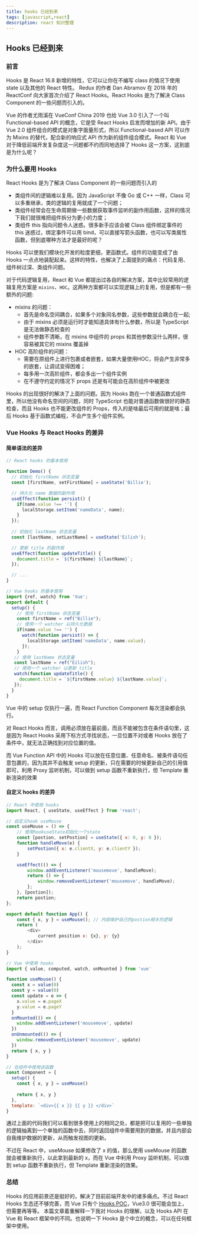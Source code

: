 ```yaml
---
title: hooks 已经到来
tags: [javascript,react]
description: react 知识整理
---
```

## Hooks 已经到来

### 前言

Hooks 是 React 16.8 新增的特性，它可以让你在不编写 class 的情况下使用 state 以及其他的 React 特性。
Redux 的作者 Dan Abramov 在 2018 年的 ReactConf 向大家首次介绍了 React Hooks。React Hooks 是为了解决 Class Component 的一些问题而引入的。

Vue 的作者尤雨溪在 VueConf China 2019 也给 Vue 3.0 引入了一个叫 Functional-based API 的概念，它是受 React Hooks 启发而增加的新 API。由于 Vue 2.0 组件组合的模式是对象字面量形式，所以 Functional-based API 可以作为 Mixins 的替代，配合新的响应式 API 作为新的组件组合模式。React 和 Vue 对于降低前端开发复杂度这一问题都不约而同地选择了 Hooks 这一方案，这到底是为什么呢？

### 为什么要用 Hooks 

React Hooks 是为了解决 Class Component 的一些问题而引入的

- 类组件间的逻辑难以复用。因为 JavaScript 不像 Go 或 C++ 一样，Class 可以多重继承，类的逻辑的复用就成了一个问题；
- 类组件经常会在生命周期做一些数据获取事件监听的副作用函数，这样的情况下我们就很难把组件拆分为更小的力度；
- 类组件 this 指向问题令人迷惑。很多新手应该会被 Class 组件绑定事件的 this 迷惑过，绑定事件可以用 bind，可以直接写箭头函数，也可以写类属性函数，但到底哪种方法才是最好的呢？

Hooks 可以使我们模块化开发的粒度更细，更函数式。组件的功能变成了由 Hooks 一点点地装配起来。这样的特性，也解决了上面提到的痛点：代码复用、组件树过深、类组件问题。

对于代码逻辑复用，React 和 Vue 都提出过各自的解决方案，其中比较常用的逻辑复用方案是 `mixins`、`HOC`。这两种方案都可以实现逻辑上的复用，但是都有一些额外的问题:

- mixins 的问题：
  - 首先是命名空间耦合，如果多个对象同名参数，这些参数就会耦合在一起;
  - 由于 mixins 必须是运行时才能知道具体有什么参数，所以是 TypeScript 是无法做静态检查的
  - 组件参数不清晰，在 mixins 中组件的 props 和其他参数没什么两样，很容易被其它的 mixins 覆盖掉
- HOC 高阶组件的问题：
  - 需要在原组件上进行包裹或者嵌套，如果大量使用HOC，将会产生非常多的嵌套，让调试变得困难；
  - 每多用一次高阶组件，都会多出一个组件实例
  - 在不遵守约定的情况下 props 还是有可能会在高阶组件中被更改

Hooks 的出现很好的解决了上面的问题。因为 Hooks 跑在一个普通函数式组件里，所以他没有命名空间的问题，同时 TypeScript 也能对普通函数做很好的静态检查，而且 Hooks 也不能更改组件的 Props，传入的是啥最后可用的就是啥；最后 Hooks 基于函数式编程，不会产生多个组件实例。

### Vue Hooks 与 React Hooks 的差异

#### 简单语法的差异

```javascript
// React hooks 的基本使用

function Demo() {
  // 初始化 firstName 状态变量
  const [firstName, setFirstName] = useState('Billie');

  // 持久化 name 数据的副作用
  useEffect(function persist() {
    if(name.value !== '') {
      localStorage.setItem('nameData', name);
    }
  });
  
  // 初始化 lastName 状态变量
  const [lastName, setLastName] = useState('Eilish');

  // 更新 title 的副作用
  useEffect(function updateTitle() {
    document.title = `${firstName} ${lastName}`;
  });

  // ...
}
```

```javascript
// Vue hooks 的基本使用
import {ref, watch} from 'Vue';
export default {
  setup() {
    // 使用 firstName 状态变量
    const firstName = ref("Billie");
    // 使用一个 watcher 以持久化数据
    if(name.value !== '') {
      watch(function persist() => {
        localStorage.setItem('nameData', name.value);
      });
    }
   // 使用 lastName 状态变量
   const lastName = ref("Eilish");
   // 使用一个 watcher 以更新 title
   watch(function updateTitle() {
     document.title = `${firstName.value} ${lastName.value}`;
   });
  }
}

```

Vue 中的 setup 仅执行一遍，而 React Function Component 每次渲染都会执行。

对 React Hooks 而言，调用必须放在最前面，而且不能被包含在条件语句里，这是因为 React Hooks 采用下标方式寻找状态，一旦位置不对或者 Hooks 放在了条件中，就无法正确找到对应位置的值。

而 Vue Function API 中的 Hooks 可以放在任意位置、任意命名、被条件语句任意包裹的，因为其并不会触发 setup 的更新，只在需要的时候更新自己的引用值即可，利用 Proxy 监听机制，可以做到 setup 函数不重新执行，但 Template 重新渲染的效果


#### 自定义 hooks 的差异

```javascript
// React 中使用 hooks 
import React, { useState, useEffect } from 'react';

// 自定义hook useMouse
const useMouse = () => {
    // 使用hookuseState初始化一个state
    const [postion, setPostion] = useState({ x: 0, y: 0 });
    function handleMove(e) {
        setPostion({ x: e.clientX, y: e.clientY });
    }

    useEffect(() => {
        window.addEventListener('mousemove', handleMove);
        return () => {
            window.removeEventListener('mousemove', handleMove);
        };
    }, [postion]);
    return postion;
};

export default function App() {
    const { x, y } = useMouse(); // 内部维护自己的postion相关的逻辑
    return (
        <div>
            current position x: {x}, y: {y}
        </div>
    );
}
```

```javascript
// Vue 中使用 hooks
import { value, computed, watch, onMounted } from 'vue'

function useMouse() {
  const x = value(0)
  const y = value(0)
  const update = e => {
    x.value = e.pageX
    y.value = e.pageY
  }
  onMounted(() => {
    window.addEventListener('mousemove', update)
  })
  onUnmounted(() => {
    window.removeEventListener('mousemove', update)
  })
  return { x, y }
}

// 在组件中使用该函数
const Component = {
  setup() {
    const { x, y } = useMouse()
  
    return { x, y }
  },
  template: `<div>{{ x }} {{ y }} </div>`
}
```

通过上面的代码我们可以看到很多使用上的相同之处，都是把可以复用的一些单独的逻辑抽离到一个单独的函数中去，同时返回组件中需要用到的数据，并且内部会自我维护数据的更新，从而触发视图的更新。

不过在 React 中，useMouse 如果修改了 x 的值，那么使用 useMouse 的函数就会被重新执行，以此拿到最新的 x，而在 Vue 中利用 Proxy 监听机制，可以做到 setup 函数不重新执行，但 Template 重新渲染的效果。

### 总结

Hooks 的应用前景还是挺好的，解决了目前前端开发中的诸多痛点。不过 React Hooks 生态还不够完善，而 Vue 只有个 [Hooks POC](https://github.com/yyx990803/vue-hooks)，Vue3.0 很可能会加上，但需要再等等。
本篇文章着重解释一下我对 Hooks 的理解，以及 Hooks API 在 Vue 和 React 框架中的不同。也说明一下 Hooks 是个中立的概念，可以在任何框架中使用。
